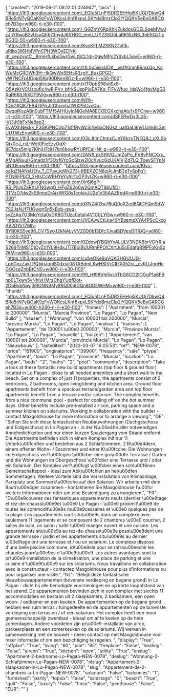 {
"created": "2019-06-21 09:12:01.024947",
"pics": [
"https://lh3.googleusercontent.com/_EQlu5fLnFf5DR2EHHgi5KUGj7DkwQ4BRo5rN7yQOaK9zFvWOKcsLKnf8kpxLSKYdxBmzCIp2lYQQKV5eByGARCGeh7B3g=w960-rj-e30-l100",
"https://lh3.googleusercontent.com/_GGZmY6RqXhKZukdpxGDELSqeMVwJzJhY9woB3vUsoQh1j73hydJ6VHGO_emU_UY23SObLaRKWzN6_3pEttQs1IxXG3Q-50=w960-rj-e30-l100",
"https://lh3.googleusercontent.com/KvoKFLM2SKNG1vIfk-uRikp3li6HbIVPnCPH3WOyEDNK-dt_cepzvutC__8rmHfLkbx3wrGwLtSCL1dH0gwMPc2YdvbL5qvE=w960-rj-e30-l100",
"https://lh3.googleusercontent.com/ztL0o5islxUDK__wGfj0nmB6mxQp_KsjWuMcGRDWh3H--IkQwWxSEHsR3zgY_BuxGPGD-yW7NCFpUDpjdSKq90DKen8Gz-E=w960-rj-e30-l100",
"https://lh3.googleusercontent.com/xlTOpbS98vljSx8-O5AzKrVCUscufic4wRiPVv_bfrkSUspPioEA7Kq_FiFyWfuo_IdsWc4fgvMgG3XqR66ILRjXOT9Vig=w960-rj-e30-l100",
"https://lh3.googleusercontent.com/NI1h-1QbGKQKZEB4TlPjkJltChcmhJtWXP5CvcQu-EwqplKszABn0ubFTMf5AfHUylqNjGeMA6ECOEGXxchsAtu1x9FCnw=w960-rj-e30-l100",
"https://lh3.googleusercontent.com/dSFERwDx3LzS-lVt3Jt1bFxNe8ap3-EvWXhNexkk_F3GKiPNCGp71d1fRyWcSiNvbxONGsz_uatGaL9nVLUnk9L3mUUTWzE=w960-rj-e30-l100",
"https://lh3.googleusercontent.com/03cJtImChmxCJnY8kzvTNEQ8J_xXLSbQtx0cJ_rsL-Wgt0FieEzyOqX-9E7dos5mig7KihjH7ciH7kn6bowRYURfCaHNt_g=w960-rj-e30-l100",
"https://lh3.googleusercontent.com/2ANfLpkSt9VQUmZoPo_FV8vFNCXxs_AMgANuuHGmadz1jf3Oxf6YcGcSlzw2l0cXvucGzUKAlVjZd7LQ_ToevSFYpN5NtUE=w960-rj-e30-l100",
"https://lh3.googleusercontent.com/KIvc-oa1qZNANsUEfv_T_CPav_igWk273j-IfBEXZON8zjAjJmB3pTvSpFg1-PTN6FPbCl_2HtsCcWRHYeYvAlrfcGP3vtZK=w960-rj-e30-l100",
"https://lh3.googleusercontent.com/Xr6j6gP-RS_PjUpZaRXLFNGwgO_HFgZ62g0w2QmAQT9bUfiD-3TVzD7dw2kS6nnoDrAjxWfG6sTcgkixJU2e1v35AAZBpd4=w960-rj-e30-l100",
"https://lh3.googleusercontent.com/dXNZ4fOw76oQ0oX2ed8QtDFQmSdW7S2JaNJf7UGwgn5n5kBob-qwq-svZzAq7G3MqYcta0vDK8GTUzc0qtsh4V1C0LYi5w=w960-rj-e30-l100",
"https://lh3.googleusercontent.com/JVCAvwCtLka4SYBzemzXYA4PScCxxgAB2DYk17Mh-8YB0KS5ye96_CV7Swxf2kNALyVVZ0D0b13Dfc7JvaISDVesl3TIGQ=w960-rj-e30-l100",
"https://lh3.googleusercontent.com/0ZdowjYBQbYvALULV3NDK8brVGfrRiaS269TnMS1CjCyZz1YL9HdxJTi7BoiBUURmPPOlCXrtJu5cEdafgB9lPFoKnSz7AM=w960-rj-e30-l100",
"https://lh3.googleusercontent.com/cubeOKe9uVQKGHGUUJG-LpbGozZakTPQbkjJqnlS0dxsjj08TABdmLKwHStVrCII7X052vL_cvRLtJgqHeGGOsgZnbBtCN0=w960-rj-e30-l100",
"https://lh3.googleusercontent.com/99_rH98Vhi5xUrTbG6CG2lOGgP1a6FBnp0LTkwv5vNhivHMrzChgYUdfDot-2DoBvbNiwj3jRONNBMy8RQ00i9GQn8GDEWHM=w960-rj-e30-l100"
],
"thumb": "https://lh3.googleusercontent.com/_EQlu5fLnFf5DR2EHHgi5KUGj7DkwQ4BRo5rN7yQOaK9zFvWOKcsLKnf8kpxLSKYdxBmzCIp2lYQQKV5eByGARCGeh7B3g=w400-h240-n-rj-e30-l100",
"homes": [
"Apartment",
"from 100001 to 200000",
"Murcia",
"Murcia Province",
"Lo Pagan",
"Lo Pagan",
"New Build"
],
"hauser": [
"Wohnung",
"von 100001 bis 200000",
"Murcia",
"provinz Murcia",
"Lo Pagan",
"Lo Pagan",
"neubau"
],
"maisons": [
"Appartement",
"de 100001 \u00e0 200000",
"Murcia",
"Province Murcia",
"Lo Pagan",
"Lo Pagan",
"nouvelle"
],
"huizen": [
"Appartement",
"van 100001 tot 200000",
"Murcia",
"provincie Murcia",
"Lo Pagan",
"Lo Pagan",
"Nieuwbouw"
],
"lastedited": "2022-03-07 16:05:53",
"ref": "NEW-0078",
"price": "151900",
"originalprice": "139900",
"frequency": "sale",
"ptype": "Apartment",
"town": "Lo Pagan",
"province": "Murcia",
"location": "Lo Pagan",
"beds": "2",
"baths": "2",
"pool": "community",
"description": "Take a look at these fantastic new build apartments (top floor &amp; ground floor)  located in Lo Pagan - close to all needed amenities and a short walk to the  beach. Set on a complex of just 11 properties, the apartments consist of 2  bedrooms, 2 bathrooms, open living/dining and kitchen area. Ground floor  apartments benefit from a spacious terrace/garden area and top floor  apartments benefit from a terrace and/or solarium. The complex benefits  from a nice communal pool - perfect for cooling off on the hot summer days.  Other benefits include pre-installed air con, parking space and a summer  kitchen on solariums. Working in collaboration with the builder - contact  Maxgoldhouse for more information or to arrange a viewing.",
"DE": "Sehen Sie sich diese fantastischen Neubauwohnungen (Dachgeschoss und Erdgeschoss) in Lo Pagan an - in der N\u00e4he aller notwendigen Annehmlichkeiten und nur einen kurzen Spaziergang vom Strand entfernt. Die Apartments befinden sich in einem Komplex mit nur 11 Unterk\u00fcnften und bestehen aus 2 Schlafzimmern, 2 B\u00e4dern, einem offenen Wohn- / Esszimmer und einer K\u00fcche. Die Wohnungen im Erdgeschoss verf\u00fcgen \u00fcber eine gro\u00dfe Terrasse / Garten und die Wohnungen im Obergeschoss \u00fcber eine Terrasse und / oder ein Solarium. Der Komplex verf\u00fcgt \u00fcber einen sch\u00f6nen Gemeinschaftspool - ideal zum Abk\u00fchlen an hei\u00dfen Sommertagen. Weitere Vorteile sind die Vorinstallation von Klimaanlage, Parkplatz und Sommerk\u00fcche auf den Solarien. Wir arbeiten mit dem Bautr\u00e4ger zusammen - kontaktieren Sie Maxgoldhouse f\u00fcr weitere Informationen oder um eine Besichtigung zu arrangieren.",
"FR": "D\u00e9couvrez ces fantastiques appartements neufs (dernier \u00e9tage et rez-de-chauss\u00e9e) \u00e0 Lo Pagan - \u00e0 proximit\u00e9 de toutes les commodit\u00e9s n\u00e9cessaires et \u00e0 quelques pas de la plage. Les appartements sont situ\u00e9s dans un complexe avec seulement 11 logements et se composent de 2 chambres \u00e0 coucher, 2 salles de bain, un salon / salle \u00e0 manger ouvert et une cuisine. Les appartements situ\u00e9s au rez-de-chauss\u00e9e poss\u00e8dent une grande terrasse / jardin et les appartements situ\u00e9s au dernier \u00e9tage ont une terrasse et / ou un solarium. Le complexe dispose d'une belle piscine commune, id\u00e9ale pour se rafra\u00eechir les chaudes journ\u00e9es d'\u00e9t\u00e9. Les autres avantages sont la pr\u00e9-installation de la climatisation, une place de parking et une cuisine d'\u00e9t\u00e9 sur les solariums. Nous travaillons en collaboration avec le constructeur - contactez Maxgoldhouse pour plus d'informations ou pour organiser une visite.",
"NL": "Bekijk deze fantastische nieuwbouwappartementen (bovenste verdieping en begane grond) in Lo Pagan - dicht bij alle benodigde voorzieningen en op korte loopafstand van het strand. De appartementen bevinden zich in een complex met slechts 11 accommodaties en bestaan uit 2 slaapkamers, 2 badkamers, een open woon- / eetkamer en een keuken. De appartementen op de begane grond hebben een ruim terras / tuingedeelte en de appartementen op de bovenste verdieping een terras en / of een solarium. Het complex heeft een mooi gemeenschappelijk zwembad - ideaal om af te koelen op de hete zomerdagen. Andere voordelen zijn pr\u00e9-installatie van airco, parkeerplaats en een zomerkeuken op de solariums. Wij werken in samenwerking met de bouwer - neem contact op met Maxgoldhouse voor meer informatie of om een bezichtiging te regelen. ",
"display": "True",
"offplan": "True",
"living": "60",
"plot": "95",
"fireplace": "False",
"heating": "False",
"aircon": "True",
"kitchen": "open",
"utility": "True",
"enslug": "Apartment-2-bedrooms-Lo-Pagan-NEW-0078",
"deslug": "Wohnung-2-Schlafzimmer-Lo-Pagan-NEW-0078",
"nlslug": "Appartement-2-slaapkamer-in-Lo-Pagan-NEW-0078",
"slug": "Appartement-de-2-chambres-a-Lo-Pagan-NEW-0078",
"solarium": "False",
"balconies": "1",
"furnished": "partly",
"topsix": "False",
"salestage": "0",
"beach": "True",
"golf": "False",
"luxury": "False",
"finca": "False",
"penthouse": "False",
"EUR": ""
}